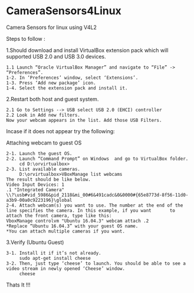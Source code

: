 # CameraSensors4Linux
Camera Sensors for linux using V4L2

Steps to follow : 

1.Should download and install VirtualBox extension pack which will supported USB 2.0 and USB 3.0 devices. 

    1.1 Launch “Oracle VirtualBox Manager” and navigate to “File” -> “Preferences”. 
    1-2. In ‘Preferences’ window, select ‘Extensions’.
    1-3. Press ‘Add new package’ icon.
    1-4. Select the extension pack and install it.

2.Restart both host and guest system.

    2.1 Go to Settings --> USB select USB 2.0 (EHCI) controller
    2.2 Look in Add new filters.
    Now your webcam appears in the list. Add those USB Filters. 

Incase if it does not appear try the following:

 Attaching webcam to guest OS
 
    2-1. Launch the guest OS.
    2-2. Launch “Command Prompt” on Windows  and go to VirtualBox folder.
         cd D:\orvirtualbox>
    2-3. List available cameras.
         D:\orvirtualbox>VBoxManage list webcams
    The result should be like below.
    Video Input Devices: 1
    .1 "Integrated Camera"
    \\?\usb#vid_5986&pid_2118&mi_00#6&491cadc&0&0000#{65e8773d-8f56-11d0-a3b9-00a0c9223196}\global
    2-4. Attach webcam(s) you want to use. The number at the end of the line specifies the camera. In this example, if you want       to   attach the front camera, type like this:
    VboxManage controlvm "Ubuntu 16.04.3" webcam attach .2
    *Replace “Ubuntu 16.04.3” with your guest OS name.
    *You can attach multiple cameras if you want.

3.Verify (Ubuntu Guest)

    3-1. Install it if it’s not already.  
         sudo apt-get install cheese
    3-2. Then, just type ‘cheese’ to launch. You should be able to see a video stream in newly opened ‘Cheese’ window.
         cheese

Thats It !!!
